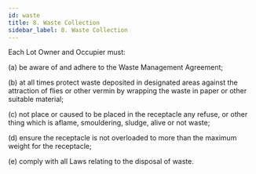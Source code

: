 ```yaml
---
id: waste
title: 8. Waste Collection
sidebar_label: 8. Waste Collection
---
```


Each Lot Owner and Occupier must:

(a)	be aware of and adhere to the Waste Management Agreement;

(b)	at all times protect waste deposited in designated areas against the attraction of flies or other vermin by wrapping the waste in paper or other suitable material;

(c)	not place or caused to be placed in the receptacle any refuse, or other thing which is aflame, smouldering, sludge, alive or not waste;

(d)	ensure the receptacle is not overloaded to more than the maximum weight for the receptacle;

(e)	comply with all Laws relating to the disposal of waste.
